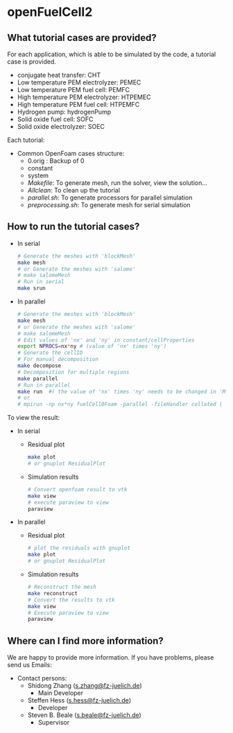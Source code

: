 # openFuelCell2

## What tutorial cases are provided?

For each application, which is able to be simulated by the code, a tutorial case is provided.

- conjugate heat transfer: CHT
- Low temperature PEM electrolyzer: PEMEC
- Low temperature PEM fuel cell: PEMFC
- High temperature PEM electrolyzer: HTPEMEC
- High temperature PEM fuel cell: HTPEMFC
- Hydrogen pump: hydrogenPump
- Solid oxide fuel cell: SOFC
- Solid oxide electrolyzer: SOEC

Each tutorial:

- Common OpenFoam cases structure:
  - 0.orig : Backup of 0
  - constant
  - system
  - _Makefile_: To generate mesh, run the solver, view the solution...
  - _Allclean_: To clean up the tutorial
  - _parallel.sh_: To generate processors for parallel simulation
  - _preprocessing.sh_: To generate mesh for serial simulation

## How to run the tutorial cases?

- In serial

    ```bash
    # Generate the meshes with 'blockMesh'
    make mesh
    # or Generate the meshes with 'salome'
    # make salomeMesh
    # Run in serial
    make srun
    ```

- In parallel

    ```bash
    # Generate the meshes with 'blockMesh'
    make mesh
    # or Generate the meshes with 'salome'
    # make salomeMesh
    # Edit values of 'nx' and 'ny' in constant/cellProperties
    export NPROCS=nx*ny # (value of 'nx' times 'ny')
    # Generate the cellID
    # For manual decomposition
    make decompose
    # Decomposition for multiple regions
    make parallel
    # Run in parallel
    make run  #( the value of 'nx' times 'ny' needs to be changed in 'Makefile')
    # or
    # mpirun -np nx*ny fuelCell0Foam -parallel -fileHandler collated | tee log.run
    ```

To view the result:

- In serial

  - Residual plot

    ```bash
    make plot
    # or gnuplot ResidualPlot
    ```

  - Simulation results

    ```bash
    # Convert openfoam result to vtk
    make view
    # execute paraview to view
    paraview
    ```

- In parallel

  - Residual plot

    ```bash
    # plot the residuals with gnuplot
    make plot
    # or gnuplot ResidualPlot
    ```

  - Simulation results

    ```bash
    # Reconstruct the mesh
    make reconstruct
    # Convert the results to vtk
    make view
    # Execute paraview to view
    paraview
    ```

## Where can I find more information?

We are happy to provide more information. If you have problems, please send us Emails:

- Contact persons:
  - Shidong Zhang (s.zhang@fz-juelich.de)
    - Main Developer
  - Steffen Hess (s.hess@fz-juelich.de)
    - Developer
  - Steven B. Beale (s.beale@fz-juelich.de)
    - Supervisor